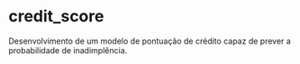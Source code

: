 # credit_score
Desenvolvimento de um modelo de pontuação de crédito capaz de prever a probabilidade de inadimplência.

